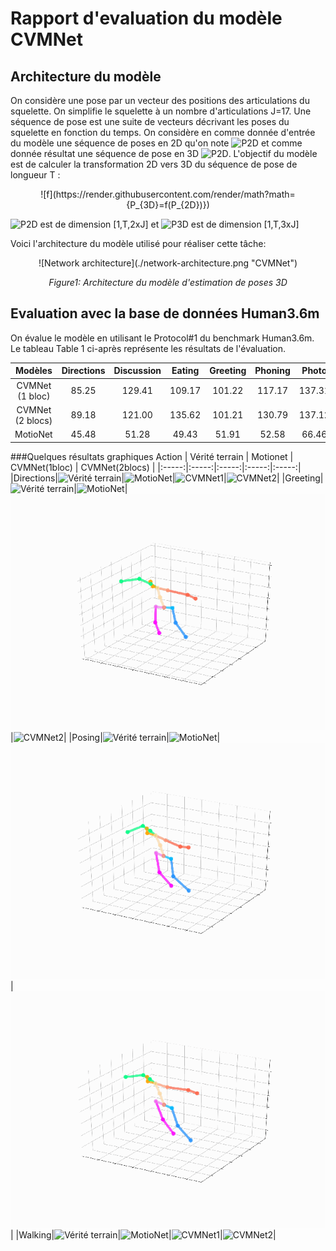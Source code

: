 # Rapport d'evaluation du modèle CVMNet

## Architecture du modèle
On considère une pose par un vecteur des positions des articulations du squelette. On simplifie le squelette à un nombre d'articulations J=17.
Une séquence de pose est une suite de vecteurs décrivant les poses du squelette en fonction du temps. On considère en comme donnée d'entrée du modèle une séquence de poses en 2D qu'on note ![P2D](https://render.githubusercontent.com/render/math?math=P_{2D}) et comme donnée résultat une séquence de pose en 3D ![P2D](https://render.githubusercontent.com/render/math?math=P_{3D}).
L'objectif du modèle est de calculer la transformation 2D vers 3D du séquence de pose de longueur T :
<center>
![f](https://render.githubusercontent.com/render/math?math={P_{3D}=f(P_{2D})})
</center>

![P2D](https://render.githubusercontent.com/render/math?math=P_{2D}) est de dimension [1,T,2xJ] et ![P3D](https://render.githubusercontent.com/render/math?math=P_{3D}) est de dimension [1,T,3xJ]

Voici l'architecture du modèle utilisé pour réaliser cette tâche:

<center>
![Network architecture](./network-architecture.png "CVMNet")

*Figure1: Architecture du modèle d'estimation de poses 3D*
</center>

## Evaluation avec la base de données Human3.6m

On évalue le modèle en utilisant le Protocol#1 du benchmark Human3.6m. Le tableau Table 1 ci-après représente les résultats de l'évaluation.

Modèles | Directions | Discussion | Eating | Greeting | Phoning | Photo | Posing | Purchases | Sitting | SittingDown | Smoking | Waiting | WalkDog | Walking | WalkTogether | Average |
:--:|:--:|:--:|:--:|:--:|:--:|:--:|:--:|:--:|:--:|:--:|:--:|:--:|:--:|:--:|:--:|:--:|
CVMNet (1 bloc) | 85.25 | 129.41 | 109.17 | 101.22 | 117.17 | 137.31 | 86.12 | 293.37 | 152.75 | 248.98 | 119.87 | 105.45 | 261.62 | 87.20 | 87.81 | 142.47 |
CVMNet (2 blocs) | 89.18 | 121.00 | 135.62 | 101.21| 130.79 | 137.12 | 85.83 | 226.98 | 191.31 | 261.97 | 133.23 | 103.17 | 218.35 | 83.93 | 86.03 | 141.25 |
MotioNet | 45.48 | 51.28 | 49.43 | 51.91 | 52.58 | 66.46 | 50.59 | 48.46 | 55.90 | 64.25 | 53.79 | 52.84 | 58.85 | 49.99 | 48.25 | 53.47 |

###Quelques résultats graphiques
Action | Vérité terrain | Motionet | CVMNet(1bloc) | CVMNet(2blocs) |
|:-----:|:-----:|:-----:|:-----:|:-----:|
|Directions|![Vérité terrain](./demos/gt/s9_directions.gif  "Ground truth")|![MotioNet](./demos/motionet/s9_directions.gif  "Motionet")|![CVMNet1](./demos/temporalposesmodel_1/s9_directions.gif  "CVMNet1")|![CVMNet2](./demos/temporalposesmodel_2/s9_directions.gif  "CVMNet2")|
|Greeting|![Vérité terrain](./demos/gt/s9_greeting.gif  "Ground truth")|![MotioNet](./demos/motionet/s9_greeting.gif  "Motionet")|![CVMNet1](./demos/temporalposesmodel_1/s9_greeting.gif  "CVMNet1")|![CVMNet2](./demos/temporalposesmodel_2/s9_greeting.gif  "CVMNet2")|
|Posing|![Vérité terrain](./demos/gt/s11_posing.gif  "Ground truth")|![MotioNet](./demos/motionet/s11_posing.gif  "Motionet")|![CVMNet1](./demos/temporalposesmodel_1/s11_posing.gif  "CVMNet1")|![CVMNet2](./demos/temporalposesmodel_2/s11_posing.gif  "CVMNet2")|
|Walking|![Vérité terrain](./demos/gt/s11_walking.gif  "Ground truth")|![MotioNet](./demos/motionet/s11_walking.gif  "Motionet")|![CVMNet1](./demos/temporalposesmodel_1/s11_walking.gif  "CVMNet1")|![CVMNet2](./demos/temporalposesmodel_2/s11_walking.gif  "CVMNet2")|
